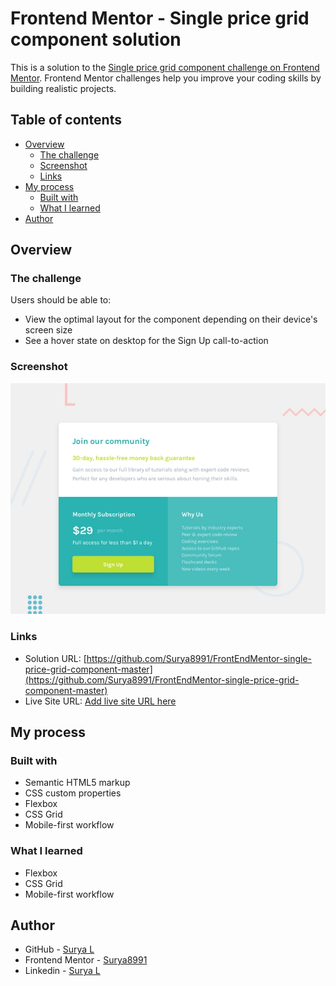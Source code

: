 # Frontend Mentor - Single price grid component solution

This is a solution to the [Single price grid component challenge on Frontend Mentor](https://www.frontendmentor.io/challenges/single-price-grid-component-5ce41129d0ff452fec5abbbc). Frontend Mentor challenges help you improve your coding skills by building realistic projects. 

## Table of contents

- [Overview](#overview)
  - [The challenge](#the-challenge)
  - [Screenshot](#screenshot)
  - [Links](#links)
- [My process](#my-process)
  - [Built with](#built-with)
  - [What I learned](#what-i-learned)
- [Author](#author)

## Overview

### The challenge

Users should be able to:

- View the optimal layout for the component depending on their device's screen size
- See a hover state on desktop for the Sign Up call-to-action

### Screenshot

![](./design/desktop-preview.jpg)

### Links

- Solution URL: [https://github.com/Surya8991/FrontEndMentor-single-price-grid-component-master](https://github.com/Surya8991/FrontEndMentor-single-price-grid-component-master)
- Live Site URL: [Add live site URL here](https://your-live-site-url.com)

## My process

### Built with

- Semantic HTML5 markup
- CSS custom properties
- Flexbox
- CSS Grid
- Mobile-first workflow

### What I learned

- Flexbox
- CSS Grid
- Mobile-first workflow

## Author

- GitHub - [Surya L](https://github.com/Surya8991)
- Frontend Mentor - [Surya8991](https://www.frontendmentor.io/profile/Surya8991)
- Linkedin - [Surya L](https://www.linkedin.com/in/surya-l/) 
